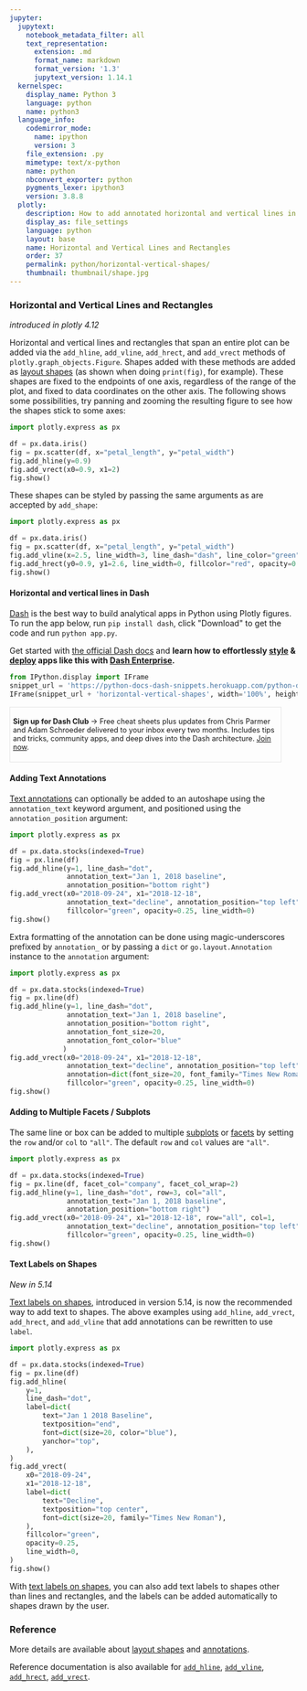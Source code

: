 ```yaml
---
jupyter:
  jupytext:
    notebook_metadata_filter: all
    text_representation:
      extension: .md
      format_name: markdown
      format_version: '1.3'
      jupytext_version: 1.14.1
  kernelspec:
    display_name: Python 3
    language: python
    name: python3
  language_info:
    codemirror_mode:
      name: ipython
      version: 3
    file_extension: .py
    mimetype: text/x-python
    name: python
    nbconvert_exporter: python
    pygments_lexer: ipython3
    version: 3.8.8
  plotly:
    description: How to add annotated horizontal and vertical lines in Python.
    display_as: file_settings
    language: python
    layout: base
    name: Horizontal and Vertical Lines and Rectangles
    order: 37
    permalink: python/horizontal-vertical-shapes/
    thumbnail: thumbnail/shape.jpg
---
```


### Horizontal and Vertical Lines and Rectangles

*introduced in plotly 4.12*

Horizontal and vertical lines and rectangles that span an entire
plot can be added via the `add_hline`, `add_vline`, `add_hrect`, and `add_vrect`
methods of `plotly.graph_objects.Figure`. Shapes added with these methods are
added as [layout shapes](/python/shapes) (as shown when doing `print(fig)`, for
example). These shapes are fixed to the endpoints of one axis, regardless of the
range of the plot, and fixed to data coordinates on the other axis. The
following shows some possibilities, try panning and zooming the resulting figure
to see how the shapes stick to some axes:

```python
import plotly.express as px

df = px.data.iris()
fig = px.scatter(df, x="petal_length", y="petal_width")
fig.add_hline(y=0.9)
fig.add_vrect(x0=0.9, x1=2)
fig.show()
```

These shapes can be styled by passing the same arguments as are accepted by `add_shape`:

```python
import plotly.express as px

df = px.data.iris()
fig = px.scatter(df, x="petal_length", y="petal_width")
fig.add_vline(x=2.5, line_width=3, line_dash="dash", line_color="green")
fig.add_hrect(y0=0.9, y1=2.6, line_width=0, fillcolor="red", opacity=0.2)
fig.show()
```

#### Horizontal and vertical lines in Dash

[Dash](https://plotly.com/dash/) is the best way to build analytical apps in Python using Plotly figures. To run the app below, run `pip install dash`, click "Download" to get the code and run `python app.py`.

Get started  with [the official Dash docs](https://dash.plotly.com/installation) and **learn how to effortlessly [style](https://plotly.com/dash/design-kit/) & [deploy](https://plotly.com/dash/app-manager/) apps like this with <a class="plotly-red" href="https://plotly.com/dash/">Dash Enterprise</a>.**


```python hide_code=true
from IPython.display import IFrame
snippet_url = 'https://python-docs-dash-snippets.herokuapp.com/python-docs-dash-snippets/'
IFrame(snippet_url + 'horizontal-vertical-shapes', width='100%', height=1200)
```

<div style="font-size: 0.9em;"><div style="width: calc(100% - 30px); box-shadow: none; border: thin solid rgb(229, 229, 229);"><div style="padding: 5px;"><div><p><strong>Sign up for Dash Club</strong> → Free cheat sheets plus updates from Chris Parmer and Adam Schroeder delivered to your inbox every two months. Includes tips and tricks, community apps, and deep dives into the Dash architecture.
<u><a href="https://go.plotly.com/dash-club?utm_source=Dash+Club+2022&utm_medium=graphing_libraries&utm_content=inline">Join now</a></u>.</p></div></div></div></div>


#### Adding Text Annotations

[Text annotations](/python/text-and-annotations) can optionally be added to an autoshape
using the `annotation_text` keyword argument, and positioned using the `annotation_position` argument:

```python
import plotly.express as px

df = px.data.stocks(indexed=True)
fig = px.line(df)
fig.add_hline(y=1, line_dash="dot",
              annotation_text="Jan 1, 2018 baseline", 
              annotation_position="bottom right")
fig.add_vrect(x0="2018-09-24", x1="2018-12-18", 
              annotation_text="decline", annotation_position="top left",
              fillcolor="green", opacity=0.25, line_width=0)
fig.show()
```

Extra formatting of the annotation can be done using magic-underscores prefixed by `annotation_` or by passing a `dict` or `go.layout.Annotation` instance to the `annotation` argument:

```python
import plotly.express as px

df = px.data.stocks(indexed=True)
fig = px.line(df)
fig.add_hline(y=1, line_dash="dot",
              annotation_text="Jan 1, 2018 baseline", 
              annotation_position="bottom right",
              annotation_font_size=20,
              annotation_font_color="blue"
             )
fig.add_vrect(x0="2018-09-24", x1="2018-12-18", 
              annotation_text="decline", annotation_position="top left",
              annotation=dict(font_size=20, font_family="Times New Roman"),
              fillcolor="green", opacity=0.25, line_width=0)
fig.show()
```

#### Adding to Multiple Facets / Subplots

The same line or box can be added to multiple [subplots](/python/subplots/) or [facets](/python/facet-plots/) by setting the `row` and/or `col` to `"all"`. The default `row` and `col` values are `"all"`.
```python
import plotly.express as px

df = px.data.stocks(indexed=True)
fig = px.line(df, facet_col="company", facet_col_wrap=2)
fig.add_hline(y=1, line_dash="dot", row=3, col="all",
              annotation_text="Jan 1, 2018 baseline", 
              annotation_position="bottom right")
fig.add_vrect(x0="2018-09-24", x1="2018-12-18", row="all", col=1,
              annotation_text="decline", annotation_position="top left",
              fillcolor="green", opacity=0.25, line_width=0)
fig.show()
```
#### Text Labels on Shapes

*New in 5.14*

[Text labels on shapes](/python/shapes/#addingtextlabelstoshapes), introduced in version 5.14, is now the recommended way to add text to shapes. The above examples using `add_hline`, `add_vrect`, `add_hrect`, and `add_vline` that add annotations can be rewritten to use `label`.

```python
import plotly.express as px

df = px.data.stocks(indexed=True)
fig = px.line(df)
fig.add_hline(
    y=1,
    line_dash="dot",
    label=dict(
        text="Jan 1 2018 Baseline",
        textposition="end",
        font=dict(size=20, color="blue"),
        yanchor="top",
    ),
)
fig.add_vrect(
    x0="2018-09-24",
    x1="2018-12-18",
    label=dict(
        text="Decline",
        textposition="top center",
        font=dict(size=20, family="Times New Roman"),
    ),
    fillcolor="green",
    opacity=0.25,
    line_width=0,
)
fig.show()

```

With [text labels on shapes](/python/shapes/#addingtextlabelstoshapes), you can also add text labels to shapes other than lines and rectangles, and the labels can be added automatically to shapes drawn by the user. 


### Reference

More details are available about [layout shapes](/python/shapes/) and [annotations](/python/text-and-annotations). 

Reference documentation is also available for [`add_hline`](https://plotly.com/python-api-reference/generated/plotly.graph_objects.Figure.html?highlight=add_hline#plotly.graph_objects.Figure.add_hline), [`add_vline`](https://plotly.com/python-api-reference/generated/plotly.graph_objects.Figure.html?highlight=add_vline#plotly.graph_objects.Figure.add_vline), [`add_hrect`](https://plotly.com/python-api-reference/generated/plotly.graph_objects.Figure.html?highlight=add_hrect#plotly.graph_objects.Figure.add_hrect), [`add_vrect`](https://plotly.com/python-api-reference/generated/plotly.graph_objects.Figure.html?highlight=add_vrect#plotly.graph_objects.Figure.add_vrect).
